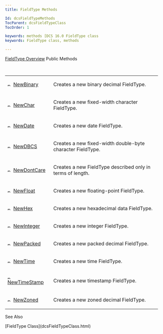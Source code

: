 ```yaml
---
title: FieldType Methods

Id: dcsFieldTypeMethods
TocParent: dcsFieldTypeClass
TocOrder: 1

keywords: methods [DCS 16.0 FieldType class
keywords: FieldType class, methods

---
```


[FieldType Overview](dcsFieldTypeClass.html) 
Public Methods

<br />

<table class="dtTABLE" id="table2" x-use-null-cells="x-use-null-cells" style="border-spacing: 0px" cellspacing="0">
          <colgroup span="1">
            <col span="1" style="WIDTH: 30%" />
            <col span="1" style="WIDTH: 70%" />
          </colgroup>
          <tr>
            <td colspan="1" rowspan="1">

<img alt="public property" src="../Images/PUBLIC%20METHOD.GIF" x-maintain-ratio="TRUE" width="15" height="11" border="0" /> [ NewBinary](dcsFieldTypeClassNewBinaryMethod.html) 
</td>
            <td colspan="1" rowspan="1">

Creates a new binary decimal FieldType.
</td>
          </tr>
          <tr>
            <td colspan="1" rowspan="1">

<img alt="public property" src="../Images/PUBLIC%20METHOD.GIF" x-maintain-ratio="TRUE" width="15" height="11" border="0" /> [ NewChar](dcsFieldTypeClassNewCharMethod.html) 
</td>
            <td colspan="1" rowspan="1">

Creates a new fixed-width character FieldType.
</td>
          </tr>
          <tr>
            <td colspan="1" rowspan="1">

<img alt="public property" src="../Images/PUBLIC%20METHOD.GIF" x-maintain-ratio="TRUE" width="15" height="11" border="0" /> [ NewDate](dcsFieldTypeClassNewDateMethod.html) 
</td>
            <td colspan="1" rowspan="1">

Creates a new date FieldType.
</td>
          </tr>
          <tr>
            <td colspan="1" rowspan="1">

<img alt="public property" src="../Images/PUBLIC%20METHOD.GIF" x-maintain-ratio="TRUE" width="15" height="11" border="0" /> [ NewDBCS](dcsFieldTypeClassNewDBCSMethod.html) 
</td>
            <td colspan="1" rowspan="1">

Creates a new fixed-width double-byte character FieldType.
</td>
          </tr>
          <tr>
            <td colspan="1" rowspan="1">

<img alt="public property" src="../Images/PUBLIC%20METHOD.GIF" x-maintain-ratio="TRUE" width="15" height="11" border="0" /> [ NewDontCare](dcsFieldTypeClassNewDontCareMethod.html) 
</td>
            <td colspan="1" rowspan="1">

Creates a new FieldType described only in terms of length.
</td>
          </tr>
          <tr>
            <td colspan="1" rowspan="1">

<img alt="public property" src="../Images/PUBLIC%20METHOD.GIF" x-maintain-ratio="TRUE" width="15" height="11" border="0" /> [ NewFloat](dcsFieldTypeClassNewFloatMethod.html) 
</td>
            <td colspan="1" rowspan="1">

Creates a new floating-point FieldType.
</td>
          </tr>
          <tr>
            <td colspan="1" rowspan="1">

<img alt="public property" src="../Images/PUBLIC%20METHOD.GIF" x-maintain-ratio="TRUE" width="15" height="11" border="0" /> [ NewHex](dcsFieldTypeClassNewHexMethod.html) 
</td>
            <td colspan="1" rowspan="1">

Creates a new hexadecimal data FieldType.
</td>
          </tr>
          <tr>
            <td colspan="1" rowspan="1">

<img alt="public property" src="../Images/PUBLIC%20METHOD.GIF" x-maintain-ratio="TRUE" width="15" height="11" border="0" /> [ NewInteger](dcsFieldTypeClassNewIntegerMethod.html) 
</td>
            <td colspan="1" rowspan="1">

Creates a new integer FieldType.
</td>
          </tr>
          <tr>
            <td colspan="1" rowspan="1">

<img alt="public property" src="../Images/PUBLIC%20METHOD.GIF" x-maintain-ratio="TRUE" width="15" height="11" border="0" /> [ NewPacked](dcsFieldTypeClassNewPackedMethod.html) 
</td>
            <td colspan="1" rowspan="1">

Creates a new packed decimal FieldType.
</td>
          </tr>
          <tr>
            <td colspan="1" rowspan="1">

<img alt="public property" src="../Images/PUBLIC%20METHOD.GIF" x-maintain-ratio="TRUE" width="15" height="11" border="0" /> [ NewTime](dcsFieldTypeClassNewTimeMethod.html) 
</td>
            <td colspan="1" rowspan="1">

Creates a new time FieldType.
</td>
          </tr>
          <tr>
            <td colspan="1" rowspan="1">

<img alt="public property" src="../Images/PUBLIC%20METHOD.GIF" x-maintain-ratio="TRUE" width="15" height="11" border="0" /> [ NewTimeStamp](dcsFieldTypeClassNewTimeStampMethod.html) 
</td>
            <td colspan="1" rowspan="1">

Creates a new timestamp FieldType.
</td>
          </tr>
          <tr>
            <td colspan="1" rowspan="1">

<img alt="public property" src="../Images/PUBLIC%20METHOD.GIF" x-maintain-ratio="TRUE" width="15" height="11" border="0" /> [ NewZoned](dcsFieldTypeClassNewZonedMethod.html) 
</td>
            <td colspan="1" rowspan="1">

Creates a new zoned decimal FieldType.
</td>
          </tr>
</table>

See Also

<dl />
      [FieldType Class](dcsFieldTypeClass.html)

